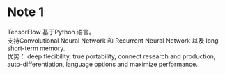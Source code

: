 # Note 1    
TensorFlow 基于Python 语言。     
支持Convolutional Neural Network 和 Recurrent Neural Network 以及 long short-term memory.    
优势：
deep flecibility, true portability, connect research and production, auto-differentiation, language options and maximize performance.    


